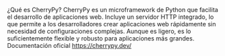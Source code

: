 ¿Qué es CherryPy?
CherryPy es un microframework de Python que facilita el desarrollo de aplicaciones web. Incluye un servidor HTTP integrado, lo que permite a los desarrolladores crear aplicaciones web rápidamente sin necesidad de configuraciones complejas. Aunque es ligero, es lo suficientemente flexible y robusto para aplicaciones más grandes.
Documentación oficial
https://cherrypy.dev/